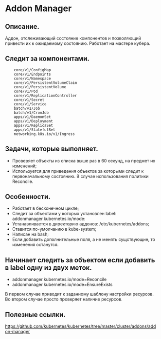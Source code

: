 # Addon Manager

## Описание.
Аддон, отслеживающий состояние компонентов и позволяющий привести их к ожидаемому состоянию.
Работает на мастере кубера.

## Следит за компонентами.

```
    core/v1/ConfigMap
    core/v1/Endpoints
    core/v1/Namespace
    core/v1/PersistentVolumeClaim
    core/v1/PersistentVolume
    core/v1/Pod
    core/v1/ReplicationController
    core/v1/Secret
    core/v1/Service
    batch/v1/Job
    batch/v1/CronJob
    apps/v1/DaemonSet
    apps/v1/Deployment
    apps/v1/ReplicaSet
    apps/v1/StatefulSet
    networking.k8s.io/v1/Ingress
```
## Задачи, которые выполняет.

* Проверяет объекты из списка выше раз в 60 секунд, на предмет их изменений;
* Используется для приведения объектов за которыми следит к первоначальному состоянию. В случае использования политики Reconcile.

## Особенности.

* Работает в бесконечном цикле;
* Следит за объектами у которых установлен label: addonmanager.kubernetes.io/mode:
* Устанавливается в директорию аддонов: /etc/kubernetes/addons;
* Ставится по-умолчанию в kube-system;
* Написан на bash;
* Если добавить дополнительные поля, а не менять сущствующие, то изменения останутся.

## Начинает следить за объектом если добавить в label одну из двух меток.

* addonmanager.kubernetes.io/mode=Reconcile
* addonmanager.kubernetes.io/mode=EnsureExists

В первом случае приводит к заданному шаблону настройки ресурсов.
Во втором случае просто проверяет наличие ресурсов. 

## Полезные ссылки.
https://github.com/kubernetes/kubernetes/tree/master/cluster/addons/addon-manager
